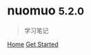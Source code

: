 <!-- _coverpage.md -->



# nuomuo <small>5.2.0</small>

> 学习笔记

<!----->

[Home](/)
[Get Started](#笔记目录)